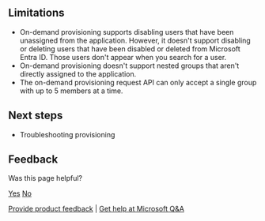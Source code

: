 ## Limitations

- On-demand provisioning supports disabling users that have been unassigned from the application. However, it doesn't support disabling or deleting users that have been disabled or deleted from Microsoft Entra ID. Those users don't appear when you search for a user.
- On-demand provisioning doesn't support nested groups that aren't directly assigned to the application.
- The on-demand provisioning request API can only accept a single group with up to 5 members at a time.

## Next steps

- Troubleshooting provisioning

## Feedback

Was this page helpful?

[Yes]() [No]() 

[Provide product feedback]() | [Get help at Microsoft Q&A]()